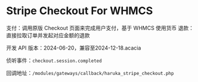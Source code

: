 # Stripe Checkout For WHMCS

支付：调用原版 Checkout 页面来完成用户支付，基于 WHMCS 使用货币
退款：直接拉取订单并发起对应金额的退款

开发 API 版本：2024-06-20，兼容至2024-12-18.acacia

侦听事件：`checkout.session.completed`

回调地址：`/modules/gateways/callback/haruka_stripe_checkout.php`